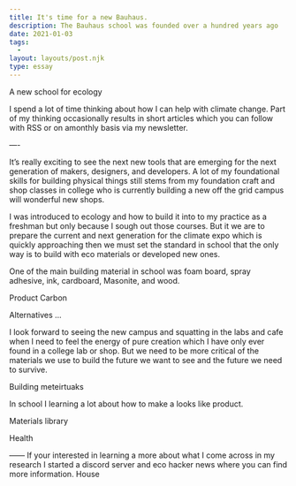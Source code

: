 ```yaml
---
title: It's time for a new Bauhaus.
description: The Bauhaus school was founded over a hundred years ago
date: 2021-01-03
tags:
  -
layout: layouts/post.njk
type: essay
---
```


A new school for ecology

I spend a lot of time thinking about how I can help with climate change. Part of my thinking occasionally results in short articles which you can follow with RSS or on amonthly basis via my newsletter.

—-

It’s really exciting to see the next new tools that are emerging for the next generation of makers, designers, and developers. A lot of my foundational skills for building physical things still stems from my foundation craft and shop classes in college who is currently building a new off the grid campus will wonderful new shops.

I was introduced to ecology and how to build it into to my practice as a freshman but only because I sough out those courses. But it we are to prepare the current and next generation for the climate expo which is quickly approaching then we must set the standard in school that the only way is to build with eco materials or developed new ones.

One of the main building material in school was foam board, spray adhesive, ink, cardboard, Masonite, and wood.

Product Carbon

Alternatives ...

I look forward to seeing the new campus and squatting in the labs and cafe when I need to feel the energy of pure creation which I have only ever found in a college lab or shop. But we need to be more critical of the materials we use to build the future we want to see and the future we need to survive.

Building meteirtuaks

In school I learning a lot about how to make a looks like product.

Materials library

Health

——
If your interested in learning a more about what I come across in my research I started a discord server and eco hacker news where you can find more information. House
